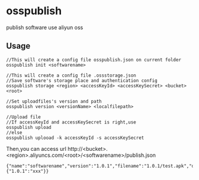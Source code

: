 # osspublish
publish software use aliyun oss


## Usage

    //This will create a config file osspublish.json on current folder
    osspublish init <softwarename> 

    //This will create a config file .ossstorage.json
    //Save software's storage place and authentication config
    osspublish storage <region> <accessKeyId> <accessKeySecret> <bucket> <root>

    //Set uploadfiles's version and path
    osspublish version <versionName> <localfilepath>

    //Upload file
    //If accessKeyId and accessKeySecret is right,use
    osspublish upload
    //else
    osspublish uplooad -k accessKeyId -s accessKeySecret


Then,you can access url http://&lt;bucket&gt;.&lt;region&gt;.aliyuncs.com/&lt;root&gt;/&lt;softwarename&gt;/publish.json

    {"name":"softwarename","version":"1.0.1","filename":"1.0.1/test.apk","download":"xxx",versions:{"1.0.1":"xxx"}}
